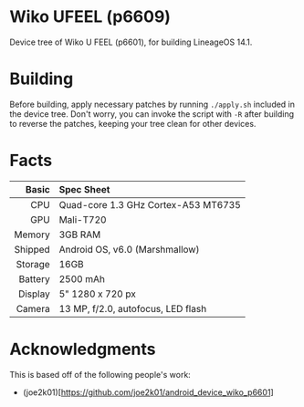 # Wiko UFEEL (p6609)

Device tree of Wiko U FEEL (p6601), for building LineageOS 14.1.

# Building

Before building, apply necessary patches by running `./apply.sh` included in the device tree. Don't worry, you can invoke the script with `-R` after building to reverse the patches, keeping your tree clean for other devices.

# Facts

Basic   | Spec Sheet
-------:|:-------------------------
CPU     | Quad-core 1.3 GHz Cortex-A53 MT6735
GPU     | Mali-T720
Memory  | 3GB RAM
Shipped | Android OS, v6.0 (Marshmallow)
Storage | 16GB
Battery | 2500 mAh
Display | 5" 1280 x 720 px
Camera  | 13 MP, f/2.0, autofocus, LED flash

# Acknowledgments

This is based off of the following people's work:
- (joe2k01)[https://github.com/joe2k01/android_device_wiko_p6601]
